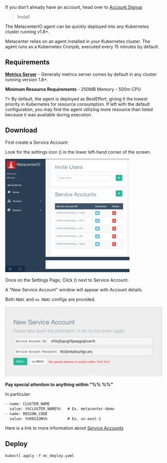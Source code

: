 If you don't already have an account, head over to [Account Signup](https://metacenter.io/login#signup)


> Install

The MetacenterIO agent can be quickly deployed into any Kubernetes cluster running v1.8+.


Metacenter relies on an agent installed in your Kubernetes cluster.
The agent runs as a Kubernetes Cronjob, executed every 15 minutes by default. 


## Requirements
**[Metrics Server](https://github.com/kubernetes/kubernetes/tree/master/cluster/addons/metrics-server)** - Generally metrics server comes by default in any cluster running version 1.8+.

**Minimum Resource Requirements**
    - 250MB Memory
    - 500m CPU
    
?> By default, the agent is deployed as BestEffort, giving it the lowest priority in Kubernetes for resource consumption. If left with the default configuration, you may find the agent utilizing more resource than listed because it was available during execution.

## Download

First create a Service Account:

Look for the settings icon (<span class="fa fa-cog"></span>) in the lower left-hand corner of the screen. 

<img src="_media/mainpage.png" width="400">

Once on the Settings Page, Click (<span class="fa fa-plus"></span>) next to Service Account.

A "New Service Account" window will appear with Account details.

Both `RBAC` and `no RBAC` configs are provided. 

<img src="_media/add_service_account.png" width="600">

**Pay special attention to anything within "%% %%"**

In particular:
```
- name: CLUSTER_NAME
  value: %%CLUSTER_NAME%%   # Ex. metacenter-demo
- name: REGION_CODE
  value: %%REGION%%         # Ex. us-east-1
```

Here is a link to more information about [Service Accounts](serviceaccount.md)



## Deploy


```
kubectl apply -f mc_deploy.yaml

```